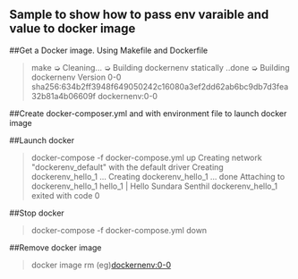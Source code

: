 ## Sample to show how to pass env varaible and value to docker image

##Get a Docker image. Using Makefile and Dockerfile 
> make
➭ Cleaning... 
➭ Building dockernenv statically
 ..done
➭ Building dockernenv Version 0-0
sha256:634b2ff3948f649050242c16080a3ef2dd62ab6bc9db7d3fea32b81a4b06609f
dockernenv:0-0

##Create docker-composer.yml and with environment file to launch docker image

##Launch docker 
>  docker-compose -f docker-compose.yml up
Creating network "dockerenv_default" with the default driver
Creating dockerenv_hello_1 ... 
Creating dockerenv_hello_1 ... done
Attaching to dockerenv_hello_1
hello_1  | Hello Sundara Senthil
dockerenv_hello_1 exited with code 0

##Stop docker 
>  docker-compose -f docker-compose.yml down

##Remove docker image
> docker image rm <image name>(eg)<dockernenv:0-0>

